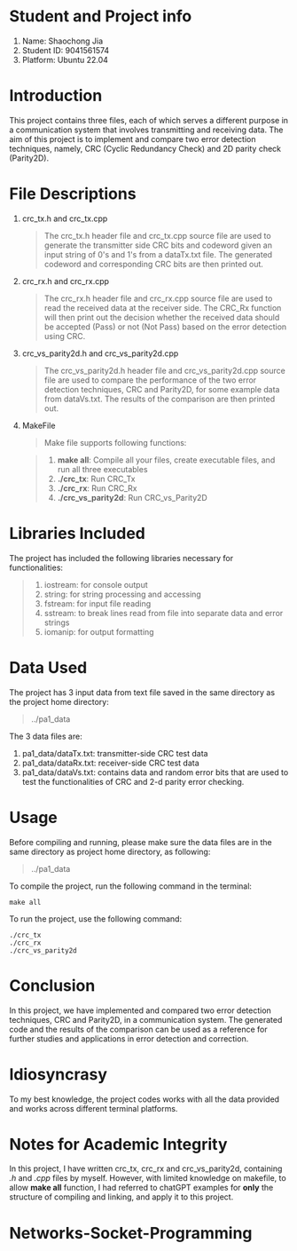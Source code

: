 # Student and Project info
1. Name: Shaochong Jia
2. Student ID: 9041561574
3. Platform: Ubuntu 22.04


# Introduction

This project contains three files, each of which serves a different purpose in a communication system that 
involves transmitting and receiving data. The aim of this project is to implement and compare two error detection 
techniques, namely, CRC (Cyclic Redundancy Check) and 2D parity check (Parity2D).

# File Descriptions

1. crc_tx.h and crc_tx.cpp
   > The crc_tx.h header file and crc_tx.cpp source file are used to generate the transmitter side CRC bits and codeword 
given an input string of 0's and 1's from a dataTx.txt file. The generated codeword and corresponding CRC bits are 
then printed out.

2. crc_rx.h and crc_rx.cpp
   > The crc_rx.h header file and crc_rx.cpp source file are used to read the received data at the receiver side. 
The CRC_Rx function will then print out the decision whether the received data should be accepted (Pass) or not (Not Pass) 
based on the error detection using CRC.

3. crc_vs_parity2d.h and crc_vs_parity2d.cpp
   > The crc_vs_parity2d.h header file and crc_vs_parity2d.cpp source file are used to compare the performance of the two 
error detection techniques, CRC and Parity2D, for some example data from dataVs.txt. The results of the comparison are 
then printed out.

4. MakeFile
   > Make file supports following functions:

   > 1. **make all**: Compile all your files, create executable files, and run all three executables
   > 2. **./crc_tx**: Run CRC_Tx
   > 3. **./crc_rx**: Run CRC_Rx
   > 4. **./crc_vs_parity2d**: Run CRC_vs_Parity2D


# Libraries Included
The project has included the following libraries necessary for functionalities:

   > 1. iostream: for console output
   > 2. string: for string processing and accessing 
   > 3. fstream: for input file reading
   > 4. sstream: to break lines read from file into separate data and error strings
   > 5. iomanip: for output formatting

# Data Used
The project has 3 input data from text file saved in the same directory as the project home directory:
>../pa1_data

The 3 data files are:
1. pa1_data/dataTx.txt: transmitter-side CRC test data
2. pa1_data/dataRx.txt: receiver-side CRC test data
3. pa1_data/dataVs.txt: contains data and random error bits that are used to test the functionalities of CRC and 2-d parity 
error checking. 

# Usage
Before compiling and running, please make sure the data files are in the same directory as project home directory, as following:
>../pa1_data

To compile the project, run the following command in the terminal:

    make all

To run the project, use the following command:

    ./crc_tx
    ./crc_rx
    ./crc_vs_parity2d


# Conclusion

In this project, we have implemented and compared two error detection techniques, CRC and Parity2D, in a communication system. 
The generated code and the results of the comparison can be used as a reference for further studies and applications in 
error detection and correction.

# Idiosyncrasy
To my best knowledge, the project codes works with all the data provided and works across different terminal platforms.


# Notes for Academic Integrity
In this project, I have written crc_tx, crc_rx and crc_vs_parity2d, containing _.h_ and _.cpp_ files by myself. However, with 
limited knowledge on makefile, to allow **make all** function, I had referred to chatGPT examples for **only** the structure of 
compiling and linking, and apply it to this project. 
# Networks-Socket-Programming
